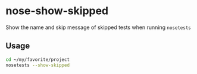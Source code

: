 nose-show-skipped
=================

Show the name and skip message of skipped tests when running `nosetests`

Usage
-----

```sh
cd ~/my/favorite/project
nosetests --show-skipped
```
